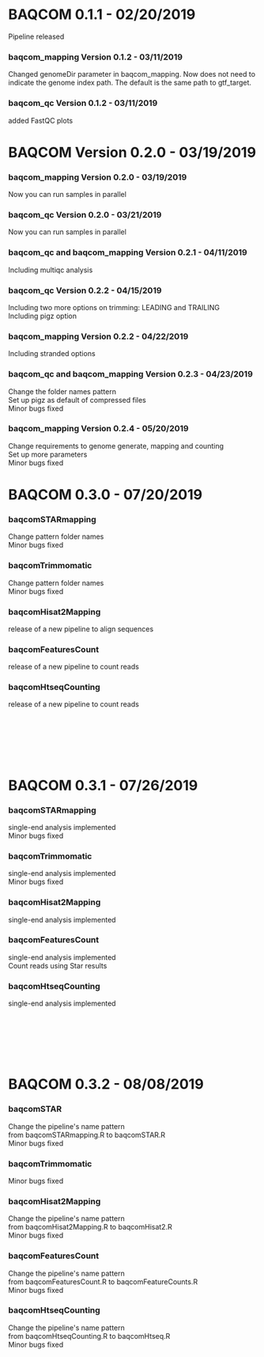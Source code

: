 #
# BAQCOM 0.1.1 - 02/20/2019 
  Pipeline released

 ### baqcom_mapping Version 0.1.2 - 03/11/2019 
  Changed genomeDir parameter in baqcom_mapping. Now does not need to indicate the genome index path. The default is the same path to gtf_target.

 ### baqcom_qc Version 0.1.2 - 03/11/2019 
  added FastQC plots



#
# BAQCOM Version 0.2.0 - 03/19/2019 
 ### baqcom_mapping Version 0.2.0 - 03/19/2019 
  Now you can run samples in parallel 

 ### baqcom_qc Version 0.2.0 - 03/21/2019 
  Now you can run samples in parallel 

 ### baqcom_qc and baqcom_mapping Version 0.2.1 - 04/11/2019 
  Including multiqc analysis 

 ### baqcom_qc Version 0.2.2 - 04/15/2019 
  Including two more options on trimming: LEADING and TRAILING <br>
  Including pigz option

 ### baqcom_mapping Version 0.2.2 - 04/22/2019 
  Including stranded options 
  

 ### baqcom_qc and baqcom_mapping Version 0.2.3 - 04/23/2019 
  Change the folder names pattern <br>
  Set up pigz as default of compressed files <br>
  Minor bugs fixed
  

 ### baqcom_mapping Version 0.2.4 - 05/20/2019 
  Change requirements to genome generate, mapping and counting <br>
  Set up more parameters <br>
  Minor bugs fixed
  


#
# BAQCOM 0.3.0 - 07/20/2019

### baqcomSTARmapping
  Change pattern folder names <br>
    Minor bugs fixed
  
### baqcomTrimmomatic 
  Change pattern folder names <br>
  Minor bugs fixed
  
### baqcomHisat2Mapping 
  release of a new pipeline to align sequences
  
### baqcomFeaturesCount 
  release of a new pipeline to count reads 
  
### baqcomHtseqCounting 
  release of a new pipeline to count reads 
  
  <br>
  <br>
  <br>
  <br>
  <br>
  
  
  
#
# BAQCOM 0.3.1 - 07/26/2019

### baqcomSTARmapping
  single-end analysis implemented  <br>
    Minor bugs fixed
  
### baqcomTrimmomatic 
  single-end analysis implemented  <br>
  Minor bugs fixed
  
### baqcomHisat2Mapping 
  single-end analysis implemented 
  
### baqcomFeaturesCount 
  single-end analysis implemented <br>
  Count reads using Star results
  
### baqcomHtseqCounting 
  single-end analysis implemented 
  
  <br>
  <br>
  <br>
  <br>
  <br>  

  
  
  
#
# BAQCOM 0.3.2 - 08/08/2019

### baqcomSTAR
   Change the pipeline's name pattern <br>
    from baqcomSTARmapping.R to baqcomSTAR.R <br>
   Minor bugs fixed
  
### baqcomTrimmomatic 
   Minor bugs fixed
  
### baqcomHisat2Mapping 
  Change the pipeline's name pattern <br>
   from baqcomHisat2Mapping.R to baqcomHisat2.R <br>
  Minor bugs fixed
  
### baqcomFeaturesCount 
  Change the pipeline's name pattern <br>
   from baqcomFeaturesCount.R to baqcomFeatureCounts.R <br>
  Minor bugs fixed
  
### baqcomHtseqCounting 
  Change the pipeline's name pattern <br>
   from baqcomHtseqCounting.R to baqcomHtseq.R <br>
  Minor bugs fixed 
  
  <br>
  <br>
  <br>
  <br>
  <br>  
 
  

